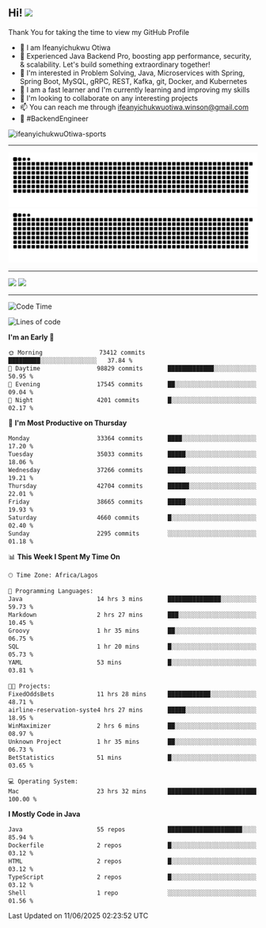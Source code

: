 <!-- BLOG-POST-LIST:START --><!-- BLOG-POST-LIST:END -->

## Hi! <img src="https://media.giphy.com/media/hvRJCLFzcasrR4ia7z/giphy.gif" width="4%"> 

Thank You for taking the time to view my GitHub Profile

- 👋 I am Ifeanyichukwu Otiwa
- 🚀 Experienced Java Backend Pro, boosting app performance, security, & scalability. Let's build something extraordinary together!
- 👀 I'm interested in Problem Solving, Java, Microservices with Spring, Spring Boot, MySQL, gRPC, REST, Kafka, git, Docker, and Kubernetes
- 🌱 I am a fast learner and I'm currently learning and improving my skills
- 💞️ I'm looking to collaborate on any interesting projects
- 📫 You can reach me through ifeanyichukwuotiwa.winson@gmail.com
- 🚀 #BackendEngineer

<p align="left" marginTop="10px"> <img src="https://komarev.com/ghpvc/?username=ifeanyichukwuOtiwa-sports&label=Profile%20views&color=0e75b6&style=for-the-badge" alt="ifeanyichukwuOtiwa-sports" /> </p>

***

<!--🐍📈SNAKEGRAPH / 🌐WEBSITE: https://github.com/Platane/snk -->
![github contribution grid snake animation](https://raw.githubusercontent.com/ifeanyichukwuOtiwa-sports/ifeanyichukwuOtiwa-sports/output/github-contribution-grid-snake-dark.svg#gh-dark-mode-only)![github contribution grid snake animation](https://raw.githubusercontent.com/ifeanyichukwuOtiwa-sports/ifeanyichukwuOtiwa-sports/output/github-contribution-grid-snake.svg#gh-light-mode-only)

***

<p float="left">
  <img float="left" src="https://github-readme-stats.vercel.app/api?username=ifeanyichukwuOtiwa-sports&count_private=true&include_all_commits=true&theme=react&show_icons=true" />
  <img float="right" src="https://github-readme-stats.vercel.app/api/top-langs/?username=ifeanyichukwuOtiwa-sports&layout=compact&show_icons=true&theme=react" /> 
</p>

***



<!--START_SECTION:waka-->
![Code Time](http://img.shields.io/badge/Code%20Time-3%2C789%20hrs%2055%20mins-blue)

![Lines of code](https://img.shields.io/badge/From%20Hello%20World%20I%27ve%20Written-52.7%20million%20lines%20of%20code-blue)

**I'm an Early 🐤** 

```text
🌞 Morning                73412 commits       █████████░░░░░░░░░░░░░░░░   37.84 % 
🌆 Daytime                98829 commits       █████████████░░░░░░░░░░░░   50.95 % 
🌃 Evening                17545 commits       ██░░░░░░░░░░░░░░░░░░░░░░░   09.04 % 
🌙 Night                  4201 commits        █░░░░░░░░░░░░░░░░░░░░░░░░   02.17 % 
```
📅 **I'm Most Productive on Thursday** 

```text
Monday                   33364 commits       ████░░░░░░░░░░░░░░░░░░░░░   17.20 % 
Tuesday                  35033 commits       █████░░░░░░░░░░░░░░░░░░░░   18.06 % 
Wednesday                37266 commits       █████░░░░░░░░░░░░░░░░░░░░   19.21 % 
Thursday                 42704 commits       ██████░░░░░░░░░░░░░░░░░░░   22.01 % 
Friday                   38665 commits       █████░░░░░░░░░░░░░░░░░░░░   19.93 % 
Saturday                 4660 commits        █░░░░░░░░░░░░░░░░░░░░░░░░   02.40 % 
Sunday                   2295 commits        ░░░░░░░░░░░░░░░░░░░░░░░░░   01.18 % 
```


📊 **This Week I Spent My Time On** 

```text
🕑︎ Time Zone: Africa/Lagos

💬 Programming Languages: 
Java                     14 hrs 3 mins       ███████████████░░░░░░░░░░   59.73 % 
Markdown                 2 hrs 27 mins       ███░░░░░░░░░░░░░░░░░░░░░░   10.45 % 
Groovy                   1 hr 35 mins        ██░░░░░░░░░░░░░░░░░░░░░░░   06.75 % 
SQL                      1 hr 20 mins        █░░░░░░░░░░░░░░░░░░░░░░░░   05.73 % 
YAML                     53 mins             █░░░░░░░░░░░░░░░░░░░░░░░░   03.81 % 

🐱‍💻 Projects: 
FixedOddsBets            11 hrs 28 mins      ████████████░░░░░░░░░░░░░   48.71 % 
airline-reservation-syste4 hrs 27 mins       █████░░░░░░░░░░░░░░░░░░░░   18.95 % 
WinMaximizer             2 hrs 6 mins        ██░░░░░░░░░░░░░░░░░░░░░░░   08.97 % 
Unknown Project          1 hr 35 mins        ██░░░░░░░░░░░░░░░░░░░░░░░   06.73 % 
BetStatistics            51 mins             █░░░░░░░░░░░░░░░░░░░░░░░░   03.65 % 

💻 Operating System: 
Mac                      23 hrs 32 mins      █████████████████████████   100.00 % 
```

**I Mostly Code in Java** 

```text
Java                     55 repos            █████████████████████░░░░   85.94 % 
Dockerfile               2 repos             █░░░░░░░░░░░░░░░░░░░░░░░░   03.12 % 
HTML                     2 repos             █░░░░░░░░░░░░░░░░░░░░░░░░   03.12 % 
TypeScript               2 repos             █░░░░░░░░░░░░░░░░░░░░░░░░   03.12 % 
Shell                    1 repo              ░░░░░░░░░░░░░░░░░░░░░░░░░   01.56 % 
```




 Last Updated on 11/06/2025 02:23:52 UTC
<!--END_SECTION:waka-->

<!--
<p align="center">
![trophy](https://github-profile-trophy.vercel.app/?username=ifeanyichukwuOtiwa-sports&theme=onedark) (https://github.com/ryo-ma/github-profile-trophy)
</p>
-->

<!---
ifeanyi-otiwa/ifeanyi-otiwa is a ✨ special ✨ repository because its `README.md` (this file) appears on your GitHub profile.
You can click the Preview link to take a look at your changes.
--->
